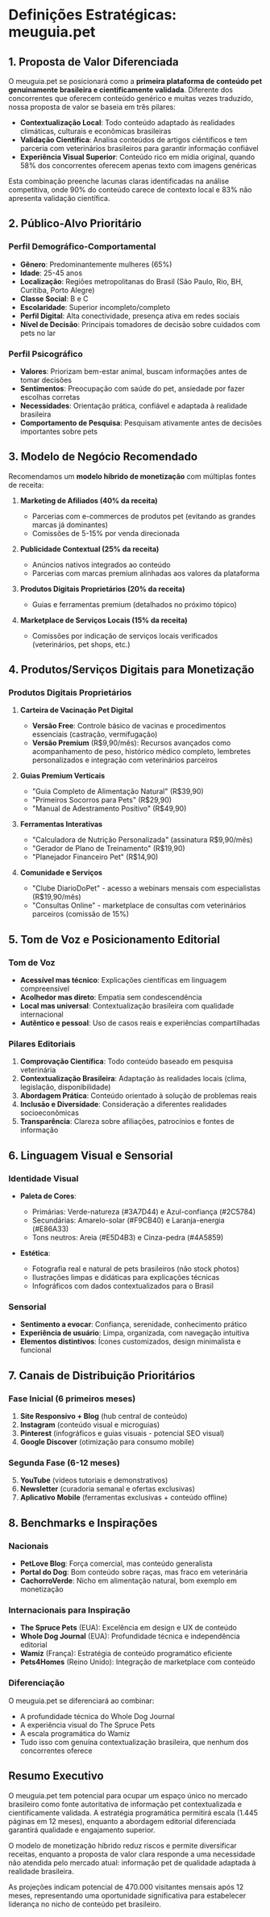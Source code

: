 # Definições Estratégicas: meuguia.pet

## 1. Proposta de Valor Diferenciada

O meuguia.pet se posicionará como a **primeira plataforma de conteúdo pet genuinamente brasileira e cientificamente validada**. Diferente dos concorrentes que oferecem conteúdo genérico e muitas vezes traduzido, nossa proposta de valor se baseia em três pilares:

- **Contextualização Local**: Todo conteúdo adaptado às realidades climáticas, culturais e econômicas brasileiras
- **Validação Científica**: Analisa conteúdos de artigos ciêntificos e tem parceria com veterinários brasileiros para garantir informação confiável
- **Experiência Visual Superior**: Conteúdo rico em mídia original, quando 58% dos concorrentes oferecem apenas texto com imagens genéricas

Esta combinação preenche lacunas claras identificadas na análise competitiva, onde 90% do conteúdo carece de contexto local e 83% não apresenta validação científica.

## 2. Público-Alvo Prioritário

### Perfil Demográfico-Comportamental
- **Gênero**: Predominantemente mulheres (65%)
- **Idade**: 25-45 anos
- **Localização**: Regiões metropolitanas do Brasil (São Paulo, Rio, BH, Curitiba, Porto Alegre)
- **Classe Social**: B e C
- **Escolaridade**: Superior incompleto/completo
- **Perfil Digital**: Alta conectividade, presença ativa em redes sociais
- **Nível de Decisão**: Principais tomadores de decisão sobre cuidados com pets no lar

### Perfil Psicográfico
- **Valores**: Priorizam bem-estar animal, buscam informações antes de tomar decisões
- **Sentimentos**: Preocupação com saúde do pet, ansiedade por fazer escolhas corretas
- **Necessidades**: Orientação prática, confiável e adaptada à realidade brasileira
- **Comportamento de Pesquisa**: Pesquisam ativamente antes de decisões importantes sobre pets

## 3. Modelo de Negócio Recomendado

Recomendamos um **modelo híbrido de monetização** com múltiplas fontes de receita:

1. **Marketing de Afiliados (40% da receita)**
   - Parcerias com e-commerces de produtos pet (evitando as grandes marcas já dominantes)
   - Comissões de 5-15% por venda direcionada
   
2. **Publicidade Contextual (25% da receita)**
   - Anúncios nativos integrados ao conteúdo
   - Parcerias com marcas premium alinhadas aos valores da plataforma
   
3. **Produtos Digitais Proprietários (20% da receita)**
   - Guias e ferramentas premium (detalhados no próximo tópico)
   
4. **Marketplace de Serviços Locais (15% da receita)**
   - Comissões por indicação de serviços locais verificados (veterinários, pet shops, etc.)

## 4. Produtos/Serviços Digitais para Monetização

### Produtos Digitais Proprietários
1. **Carteira de Vacinação Pet Digital**
   - **Versão Free**: Controle básico de vacinas e procedimentos essenciais (castração, vermifugação)
   - **Versão Premium** (R$9,90/mês): Recursos avançados como acompanhamento de peso, histórico médico completo, lembretes personalizados e integração com veterinários parceiros

2. **Guias Premium Verticais**
   - "Guia Completo de Alimentação Natural" (R$39,90)
   - "Primeiros Socorros para Pets" (R$29,90)
   - "Manual de Adestramento Positivo" (R$49,90)

3. **Ferramentas Interativas**
   - "Calculadora de Nutrição Personalizada" (assinatura R$9,90/mês)
   - "Gerador de Plano de Treinamento" (R$19,90)
   - "Planejador Financeiro Pet" (R$14,90)

4. **Comunidade e Serviços**
   - "Clube DiarioDoPet" - acesso a webinars mensais com especialistas (R$19,90/mês)
   - "Consultas Online" - marketplace de consultas com veterinários parceiros (comissão de 15%)

## 5. Tom de Voz e Posicionamento Editorial

### Tom de Voz
- **Acessível mas técnico**: Explicações científicas em linguagem compreensível
- **Acolhedor mas direto**: Empatia sem condescendência
- **Local mas universal**: Contextualização brasileira com qualidade internacional
- **Autêntico e pessoal**: Uso de casos reais e experiências compartilhadas

### Pilares Editoriais
1. **Comprovação Científica**: Todo conteúdo baseado em pesquisa veterinária
2. **Contextualização Brasileira**: Adaptação às realidades locais (clima, legislação, disponibilidade)
3. **Abordagem Prática**: Conteúdo orientado à solução de problemas reais
4. **Inclusão e Diversidade**: Consideração a diferentes realidades socioeconômicas
5. **Transparência**: Clareza sobre afiliações, patrocínios e fontes de informação

## 6. Linguagem Visual e Sensorial

### Identidade Visual
- **Paleta de Cores**: 
  - Primárias: Verde-natureza (#3A7D44) e Azul-confiança (#2C5784)
  - Secundárias: Amarelo-solar (#F9CB40) e Laranja-energia (#E86A33)
  - Tons neutros: Areia (#E5D4B3) e Cinza-pedra (#4A5859)

- **Estética**:
  - Fotografia real e natural de pets brasileiros (não stock photos)
  - Ilustrações limpas e didáticas para explicações técnicas
  - Infográficos com dados contextualizados para o Brasil

### Sensorial
- **Sentimento a evocar**: Confiança, serenidade, conhecimento prático
- **Experiência de usuário**: Limpa, organizada, com navegação intuitiva
- **Elementos distintivos**: Ícones customizados, design minimalista e funcional

## 7. Canais de Distribuição Prioritários

### Fase Inicial (6 primeiros meses)
1. **Site Responsivo + Blog** (hub central de conteúdo)
2. **Instagram** (conteúdo visual e microguias)
3. **Pinterest** (infográficos e guias visuais - potencial SEO visual)
4. **Google Discover** (otimização para consumo mobile)

### Segunda Fase (6-12 meses)
5. **YouTube** (vídeos tutoriais e demonstrativos)
6. **Newsletter** (curadoria semanal e ofertas exclusivas)
7. **Aplicativo Mobile** (ferramentas exclusivas + conteúdo offline)

## 8. Benchmarks e Inspirações

### Nacionais
- **PetLove Blog**: Força comercial, mas conteúdo generalista
- **Portal do Dog**: Bom conteúdo sobre raças, mas fraco em veterinária
- **CachorroVerde**: Nicho em alimentação natural, bom exemplo em monetização

### Internacionais para Inspiração
- **The Spruce Pets** (EUA): Excelência em design e UX de conteúdo
- **Whole Dog Journal** (EUA): Profundidade técnica e independência editorial
- **Wamiz** (França): Estratégia de conteúdo programático eficiente
- **Pets4Homes** (Reino Unido): Integração de marketplace com conteúdo

### Diferenciação
O meuguia.pet se diferenciará ao combinar:
- A profundidade técnica do Whole Dog Journal
- A experiência visual do The Spruce Pets
- A escala programática do Wamiz
- Tudo isso com genuína contextualização brasileira, que nenhum dos concorrentes oferece

## Resumo Executivo

O meuguia.pet tem potencial para ocupar um espaço único no mercado brasileiro como fonte autoritativa de informação pet contextualizada e cientificamente validada. A estratégia programática permitirá escala (1.445 páginas em 12 meses), enquanto a abordagem editorial diferenciada garantirá qualidade e engajamento superior.

O modelo de monetização híbrido reduz riscos e permite diversificar receitas, enquanto a proposta de valor clara responde a uma necessidade não atendida pelo mercado atual: informação pet de qualidade adaptada à realidade brasileira.

As projeções indicam potencial de 470.000 visitantes mensais após 12 meses, representando uma oportunidade significativa para estabelecer liderança no nicho de conteúdo pet brasileiro.
